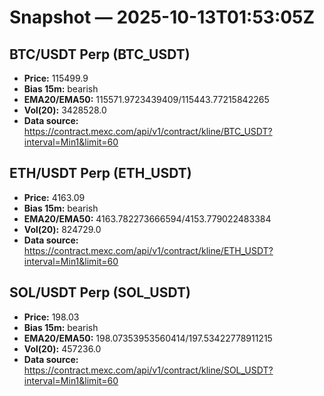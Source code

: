 # Snapshot — 2025-10-13T01:53:05Z

## BTC/USDT Perp (BTC_USDT)
- **Price:** 115499.9
- **Bias 15m:** bearish
- **EMA20/EMA50:** 115571.9723439409/115443.77215842265
- **Vol(20):** 3428528.0
- **Data source:** https://contract.mexc.com/api/v1/contract/kline/BTC_USDT?interval=Min1&limit=60

## ETH/USDT Perp (ETH_USDT)
- **Price:** 4163.09
- **Bias 15m:** bearish
- **EMA20/EMA50:** 4163.782273666594/4153.779022483384
- **Vol(20):** 824729.0
- **Data source:** https://contract.mexc.com/api/v1/contract/kline/ETH_USDT?interval=Min1&limit=60

## SOL/USDT Perp (SOL_USDT)
- **Price:** 198.03
- **Bias 15m:** bearish
- **EMA20/EMA50:** 198.07353953560414/197.53422778911215
- **Vol(20):** 457236.0
- **Data source:** https://contract.mexc.com/api/v1/contract/kline/SOL_USDT?interval=Min1&limit=60
